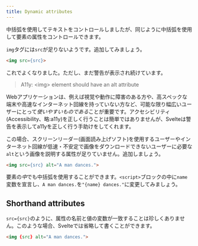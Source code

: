 ```yaml
---
title: Dynamic attributes
---
```


中括弧を使用してテキストをコントロールしましたが、同じように中括弧を使用して要素の属性をコントロールできます。

`img`タグには`src`が足りないようです。追加してみましょう。

```html
<img src={src}>
```

これでよくなりました。ただし、まだ警告が表示され続けています。

> A11y: &lt;img&gt; element should have an alt attribute

Webアプリケーションは、例えば視覚や動作に障害のある方や、高スペックな端末や高速なインターネット回線を持っていない方など、可能な限り幅広いユーザーにとって*使いやすいものである*ことが重要です。アクセシビリティ(Accessibility、略:a11y)を正しく行うことは簡単ではありませんが、Svelteは警告を表示してa11yを正しく行う手助けをしてくれます。

この場合、スクリーンリーダー(画面読み上げソフト)を使用するユーザーやインターネット回線が低速・不安定で画像をダウンロードできないユーザーに必要な`alt`という画像を説明する属性が足りていません。追加しましょう。

```html
<img src={src} alt="A man dances.">
```

要素の*中*でも中括弧を使用することができます。`<script>`ブロックの中に`name`変数を宣言し、`A man dances.`を`"{name} dances."`に変更してみましょう。


## Shorthand attributes

`src={src}`のように、属性の名前と値の変数が一致することは珍しくありません。このような場合、Svelteでは省略して書くことができます。

```html
<img {src} alt="A man dances.">
```

